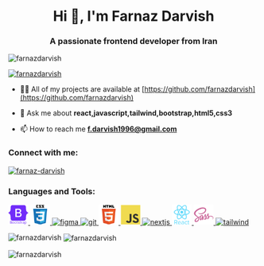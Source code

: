 <h1 align="center">Hi 👋, I'm Farnaz Darvish</h1>
<h3 align="center">A passionate frontend developer from Iran</h3>

<p align="left"> <img src="https://komarev.com/ghpvc/?username=farnazdarvish&label=Profile%20views&color=0e75b6&style=flat" alt="farnazdarvish" /> </p>

<p align="left"> <a href="https://github.com/ryo-ma/github-profile-trophy"><img src="https://github-profile-trophy.vercel.app/?username=farnazdarvish" alt="farnazdarvish" /></a> </p>

- 👨‍💻 All of my projects are available at [https://github.com/farnazdarvish](https://github.com/farnazdarvish)

- 💬 Ask me about **react,javascript,tailwind,bootstrap,html5,css3**

- 📫 How to reach me **f.darvish1996@gmail.com**

<h3 align="left">Connect with me:</h3>
<p align="left">
<a href="https://linkedin.com/in/farnaz-darvish" target="blank"><img align="center" src="https://raw.githubusercontent.com/rahuldkjain/github-profile-readme-generator/master/src/images/icons/Social/linked-in-alt.svg" alt="farnaz-darvish" height="30" width="40" /></a>
</p>

<h3 align="left">Languages and Tools:</h3>
<p align="left"> <a href="https://getbootstrap.com" target="_blank" rel="noreferrer"> <img src="https://raw.githubusercontent.com/devicons/devicon/master/icons/bootstrap/bootstrap-plain-wordmark.svg" alt="bootstrap" width="40" height="40"/> </a> <a href="https://www.w3schools.com/css/" target="_blank" rel="noreferrer"> <img src="https://raw.githubusercontent.com/devicons/devicon/master/icons/css3/css3-original-wordmark.svg" alt="css3" width="40" height="40"/> </a> <a href="https://www.figma.com/" target="_blank" rel="noreferrer"> <img src="https://www.vectorlogo.zone/logos/figma/figma-icon.svg" alt="figma" width="40" height="40"/> </a> <a href="https://git-scm.com/" target="_blank" rel="noreferrer"> <img src="https://www.vectorlogo.zone/logos/git-scm/git-scm-icon.svg" alt="git" width="40" height="40"/> </a> <a href="https://www.w3.org/html/" target="_blank" rel="noreferrer"> <img src="https://raw.githubusercontent.com/devicons/devicon/master/icons/html5/html5-original-wordmark.svg" alt="html5" width="40" height="40"/> </a> <a href="https://developer.mozilla.org/en-US/docs/Web/JavaScript" target="_blank" rel="noreferrer"> <img src="https://raw.githubusercontent.com/devicons/devicon/master/icons/javascript/javascript-original.svg" alt="javascript" width="40" height="40"/> </a> <a href="https://nextjs.org/" target="_blank" rel="noreferrer"> <img src="https://cdn.worldvectorlogo.com/logos/nextjs-2.svg" alt="nextjs" width="40" height="40"/> </a> <a href="https://reactjs.org/" target="_blank" rel="noreferrer"> <img src="https://raw.githubusercontent.com/devicons/devicon/master/icons/react/react-original-wordmark.svg" alt="react" width="40" height="40"/> </a> <a href="https://sass-lang.com" target="_blank" rel="noreferrer"> <img src="https://raw.githubusercontent.com/devicons/devicon/master/icons/sass/sass-original.svg" alt="sass" width="40" height="40"/> </a> <a href="https://tailwindcss.com/" target="_blank" rel="noreferrer"> <img src="https://www.vectorlogo.zone/logos/tailwindcss/tailwindcss-icon.svg" alt="tailwind" width="40" height="40"/> </a> </p>

<p><img align="left" src="https://github-readme-stats.vercel.app/api/top-langs?username=farnazdarvish&show_icons=true&locale=en&layout=compact" alt="farnazdarvish" /></p>

<p>&nbsp;<img align="center" src="https://github-readme-stats.vercel.app/api?username=farnazdarvish&show_icons=true&locale=en" alt="farnazdarvish" /></p>

<p><img align="center" src="https://github-readme-streak-stats.herokuapp.com/?user=farnazdarvish&" alt="farnazdarvish" /></p>

